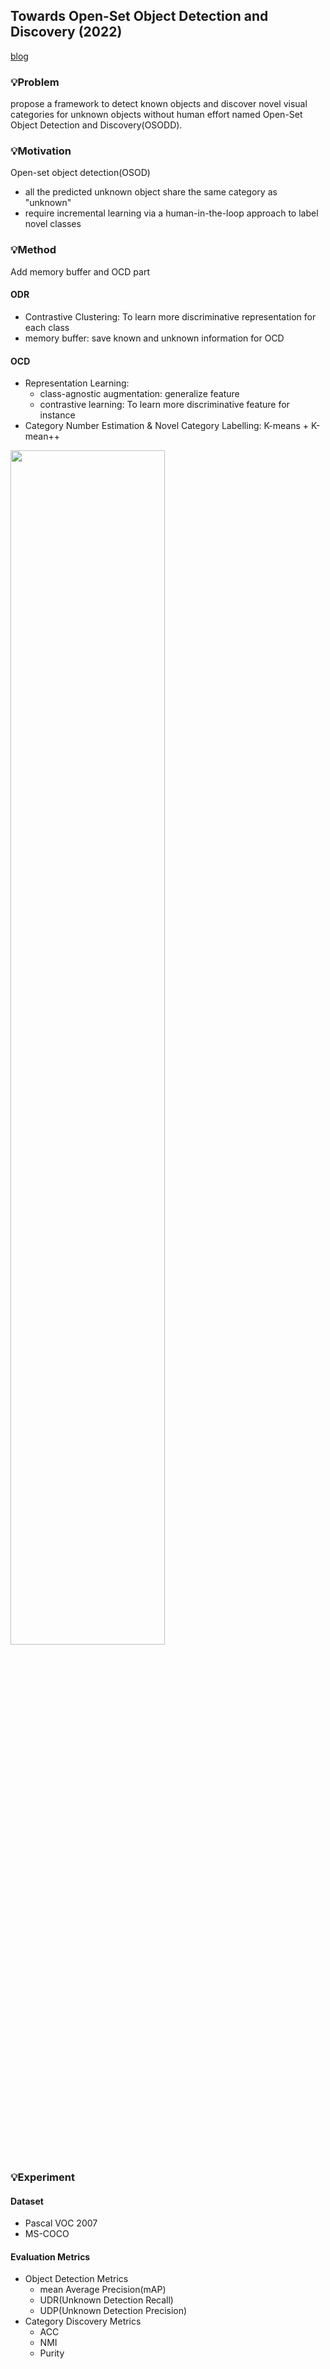 ## Towards Open-Set Object Detection and Discovery (2022)
[blog](https://blog.naver.com/yoon_03_28/223318043693)

### 💡Problem
propose a framework to detect known objects
and discover novel visual categories for unknown objects without human effort
named Open-Set Object Detection and Discovery(OSODD).

### 💡Motivation  
Open-set object detection(OSOD)
- all the predicted unknown object share the same category as "unknown"
- require incremental learning via a human-in-the-loop approach to label novel classes

### 💡Method
Add memory buffer and OCD part

#### ODR
- Contrastive Clustering: To learn more discriminative representation for each class
- memory buffer: save known and unknown information for OCD

#### OCD
-  Representation Learning:  
    -  class-agnostic augmentation: generalize feature
    -  contrastive learning: To learn more discriminative feature for instance
-  Category Number Estimation & Novel Category Labelling: K-means + K-mean++
  
<img src="https://github.com/zzeuui/papers/assets/38878047/a167e64f-c884-45e4-9c1f-f413ec4a7c86" width="70%"/>

### 💡Experiment
#### Dataset
- Pascal VOC 2007
- MS-COCO

#### Evaluation Metrics
- Object Detection Metrics
  - mean Average Precision(mAP)
  - UDR(Unknown Detection Recall)
  - UDP(Unknown Detection Precision)
- Category Discovery Metrics
  - ACC
  - NMI
  - Purity

